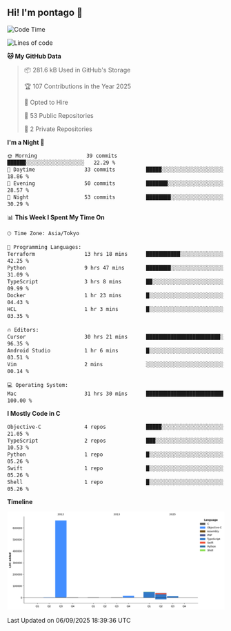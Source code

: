## Hi! I'm pontago 👋

<!--START_SECTION:waka-->
![Code Time](http://img.shields.io/badge/Code%20Time-624%20hrs%2045%20mins-blue)

![Lines of code](https://img.shields.io/badge/From%20Hello%20World%20I%27ve%20Written-779.9%20thousand%20lines%20of%20code-blue)

**🐱 My GitHub Data** 

> 📦 281.6 kB Used in GitHub's Storage 
 > 
> 🏆 107 Contributions in the Year 2025
 > 
> 💼 Opted to Hire
 > 
> 📜 53 Public Repositories 
 > 
> 🔑 2 Private Repositories 
 > 
**I'm a Night 🦉** 

```text
🌞 Morning                39 commits          ██████░░░░░░░░░░░░░░░░░░░   22.29 % 
🌆 Daytime                33 commits          █████░░░░░░░░░░░░░░░░░░░░   18.86 % 
🌃 Evening                50 commits          ███████░░░░░░░░░░░░░░░░░░   28.57 % 
🌙 Night                  53 commits          ████████░░░░░░░░░░░░░░░░░   30.29 % 
```


📊 **This Week I Spent My Time On** 

```text
🕑︎ Time Zone: Asia/Tokyo

💬 Programming Languages: 
Terraform                13 hrs 18 mins      ███████████░░░░░░░░░░░░░░   42.25 % 
Python                   9 hrs 47 mins       ████████░░░░░░░░░░░░░░░░░   31.09 % 
TypeScript               3 hrs 8 mins        ██░░░░░░░░░░░░░░░░░░░░░░░   09.99 % 
Docker                   1 hr 23 mins        █░░░░░░░░░░░░░░░░░░░░░░░░   04.43 % 
HCL                      1 hr 3 mins         █░░░░░░░░░░░░░░░░░░░░░░░░   03.35 % 

🔥 Editors: 
Cursor                   30 hrs 21 mins      ████████████████████████░   96.35 % 
Android Studio           1 hr 6 mins         █░░░░░░░░░░░░░░░░░░░░░░░░   03.51 % 
Vim                      2 mins              ░░░░░░░░░░░░░░░░░░░░░░░░░   00.14 % 

💻 Operating System: 
Mac                      31 hrs 30 mins      █████████████████████████   100.00 % 
```

**I Mostly Code in C** 

```text
Objective-C              4 repos             █████░░░░░░░░░░░░░░░░░░░░   21.05 % 
TypeScript               2 repos             ███░░░░░░░░░░░░░░░░░░░░░░   10.53 % 
Python                   1 repo              █░░░░░░░░░░░░░░░░░░░░░░░░   05.26 % 
Swift                    1 repo              █░░░░░░░░░░░░░░░░░░░░░░░░   05.26 % 
Shell                    1 repo              █░░░░░░░░░░░░░░░░░░░░░░░░   05.26 % 
```



**Timeline**

![Lines of Code chart](https://raw.githubusercontent.com/pontago/pontago/main/assets/bar_graph.png)


 Last Updated on 06/09/2025 18:39:36 UTC
<!--END_SECTION:waka-->
